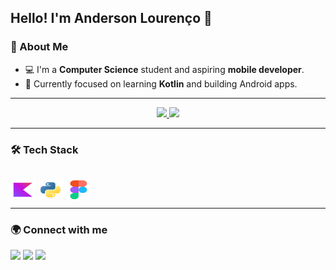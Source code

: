 
## Hello! I'm Anderson Lourenço 👋


### 🚀 About Me

- 💻 I'm a **Computer Science** student and aspiring **mobile developer**.
- 📱 Currently focused on learning **Kotlin** and building Android apps.

---
<div align="center">
  <a href="https://github.com/andersonlourenc">
    <img height="180em" src="https://github-readme-stats.vercel.app/api?username=andersonlourenc&show_icons=true&theme=dracula&include_all_commits=true&count_private=true"/>
    <img height="180em" src="https://github-readme-stats.vercel.app/api/top-langs/?username=andersonlourenc&layout=compact&langs_count=7&theme=dracula"/>
  </a>
</div>

---

### 🛠️ Tech Stack

<div style="display: inline_block"><br>
  <img align="center" alt="Andim-Kotlin" height="30" width="40" src="https://raw.githubusercontent.com/devicons/devicon/master/icons/kotlin/kotlin-original.svg">
 
  <img align="center" alt="Andim-Python" height="30" width="40" src="https://raw.githubusercontent.com/devicons/devicon/master/icons/python/python-original.svg">
  <img align="center" alt="Andim-Figma" height="30" width="40" src="https://raw.githubusercontent.com/devicons/devicon/master/icons/figma/figma-original.svg">
</div>

---

### 🌍 Connect with me

<div>
  <a href="https://instagram.com/andersonlourenc" target="_blank"><img src="https://img.shields.io/badge/-Instagram-%23E4405F?style=for-the-badge&logo=instagram&logoColor=white"></a>
  <a href = "mailto:andersonldev@gmail.com"><img src="https://img.shields.io/badge/-Gmail-%23333?style=for-the-badge&logo=gmail&logoColor=white"></a>
  <a href="https://www.linkedin.com/in/andersonlourenc" target="_blank"><img src="https://img.shields.io/badge/-LinkedIn-%230077B5?style=for-the-badge&logo=linkedin&logoColor=white"></a> 
</div>
